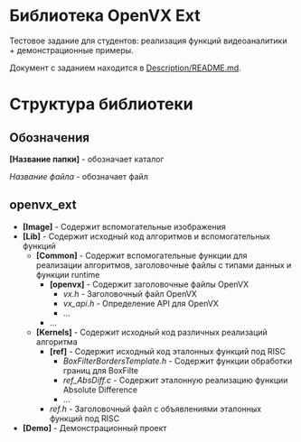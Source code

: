 # Библиотека OpenVX Ext

Тестовое задание для студентов: реализация функций видеоаналитики + демонстрационные примеры.

Документ с заданием находится в [Description/README.md](Description/README.md).

# Структура библиотеки

## Обозначения

__[Название папки]__ - обозначает каталог

_Название файла_ - обозначает файл

## openvx_ext

* __[Image]__ - Содержит вспомогательные изображения
* __[Lib]__ - Содержит исходный код алгоритмов и вспомогательных функций
    * __[Common]__ - Содержит вспомогательные функции для реализации алгоритмов, заголовочные файлы с типами данных и функции runtime
        * __[openvx]__ - Содержит заголовочные файлы OpenVX
            * _vx.h_ - Заголовочный файл OpenVX
            * _vx\_api.h_ - Определение API для OpenVX
            * ...
        * ...
    * __[Kernels]__ - Содержит исходный код различных реализаций алгоритма
        * __[ref]__ - Содержит исходный код эталонных функций под RISC
            * _BoxFilterBordersTemplate.h_ - Содержит функции обработки границ для BoxFilte
            * _ref\_AbsDiff.c_ - Содержит эталонную реализацию функции Absolute Difference
            * ...
        * _ref.h_ - Заголовочный файл с объявлениями эталонных функций под RISC
* __[Demo]__ - Демонстрационный проект
